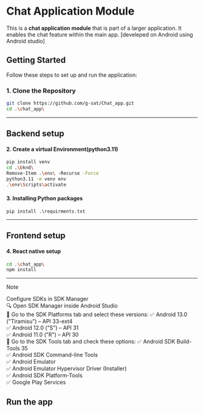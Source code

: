 # Chat Application Module

This is a **chat application module** that is part of a larger application. It enables the chat feature within the main app.
[develeped on Android using Android studio]
## Getting Started

Follow these steps to set up and run the application:

### 1. Clone the Repository
```bash
git clone https://github.com/g-sat/Chat_app.git
cd .\chat_app\
```

---
## Backend setup

#### 2. Create a virtual Environment(python3.11)
```bash
pip install venv
cd .\bknd\
Remove-Item .\env\ -Recurse -Force
python3.11 -m venv env
.\env\Scripts\activate
```

#### 3. Installing Python packages
```shell
pip install .\requirments.txt
```

---
## Frontend setup

#### 4. React native setup
```bash
cd .\chat_app\
npm install
```

---
> [!NOTE]
> Configure SDKs in SDK Manager<br/>
> 🔍 Open SDK Manager inside Android Studio<br/>
>  📌 Go to the SDK Platforms tab and select these versions: ✅ Android 13.0 ("Tiramisu") – API 33-ext4<br/>
>    ✅ Android 12.0 ("S") – API 31<br/>
>    ✅ Android 11.0 ("R") – API 30<br/>
>  📌 Go to the SDK Tools tab and check these options: ✅ Android SDK Build-Tools 35<br/>
>    ✅ Android SDK Command-line Tools<br/>
>    ✅ Android Emulator<br/>
>    ✅ Android Emulator Hypervisor Driver (Installer)<br/>
>    ✅ Android SDK Platform-Tools<br/>
>    ✅ Google Play Services<br/>

## Run the app
```bash
























